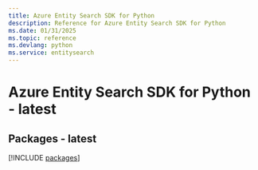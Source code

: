 ```yaml
---
title: Azure Entity Search SDK for Python
description: Reference for Azure Entity Search SDK for Python
ms.date: 01/31/2025
ms.topic: reference
ms.devlang: python
ms.service: entitysearch
---
```

# Azure Entity Search SDK for Python - latest
## Packages - latest
[!INCLUDE [packages](entity-search-index.md)]